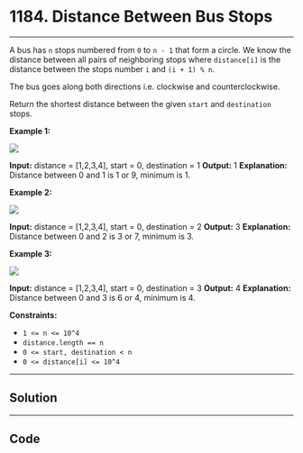 # 1184. Distance Between Bus Stops

---

A bus has `n` stops numbered from `0` to `n - 1` that form a circle. We know the distance between all pairs of neighboring stops where `distance[i]` is the distance between the stops number `i` and `(i + 1) % n`.

The bus goes along both directions i.e. clockwise and counterclockwise.

Return the shortest distance between the given `start` and `destination` stops.

 

**Example 1:**

![](https://assets.leetcode.com/uploads/2019/09/03/untitled-diagram-1.jpg)


**Input:** distance = [1,2,3,4], start = 0, destination = 1
**Output:** 1
**Explanation:** Distance between 0 and 1 is 1 or 9, minimum is 1.

 

**Example 2:**

![](https://assets.leetcode.com/uploads/2019/09/03/untitled-diagram-1-1.jpg)


**Input:** distance = [1,2,3,4], start = 0, destination = 2
**Output:** 3
**Explanation:** Distance between 0 and 2 is 3 or 7, minimum is 3.


 

**Example 3:**

![](https://assets.leetcode.com/uploads/2019/09/03/untitled-diagram-1-2.jpg)


**Input:** distance = [1,2,3,4], start = 0, destination = 3
**Output:** 4
**Explanation:** Distance between 0 and 3 is 6 or 4, minimum is 4.


 

**Constraints:**

  * `1 <= n <= 10^4`
  * `distance.length == n`
  * `0 <= start, destination < n`
  * `0 <= distance[i] <= 10^4`

---

## Solution



---

## Code
```python


```
